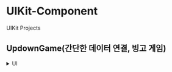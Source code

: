 # UIKit-Component
UIKit Projects

## UpdownGame(간단한 데이터 연결, 빙고 게임)
<details>
<summary>UI</summary>
<div markdown="1">

| Start | View1 | View2 |
| --- | --- | --- |
| <image src="asset/updowngame1.png" width="280" ></image> | <image src="asset/updowngame2.png" width="280" ></image>  | <image src="asset/updowngame3.png" width="280" ></image>  |

</div>
</details>
